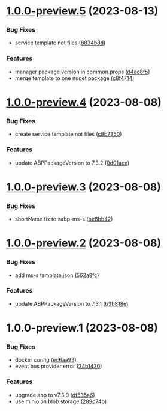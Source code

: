 # [1.0.0-preview.5](https://github.com/zyknow/AbpMicroservice/compare/v1.0.0-preview.4...v1.0.0-preview.5) (2023-08-13)


### Bug Fixes

* service template not files ([8834b8d](https://github.com/zyknow/AbpMicroservice/commit/8834b8d177e3d757df747a8d17556e109c1f6232))


### Features

* manager package version in common.props ([d4ac8f5](https://github.com/zyknow/AbpMicroservice/commit/d4ac8f5705abab83db98a2af7f338885972e0687))
* merge template to one nuget package ([c8f4714](https://github.com/zyknow/AbpMicroservice/commit/c8f4714f501187b1d1d3102a0c74e443afa9b110))

# [1.0.0-preview.4](https://github.com/zyknow/AbpMicroservice/compare/v1.0.0-preview.3...v1.0.0-preview.4) (2023-08-08)


### Bug Fixes

* create service template not files ([c8b7350](https://github.com/zyknow/AbpMicroservice/commit/c8b7350f52778a997288af9bbb5a8b8aa36af865))


### Features

* update ABPPackageVersion to 7.3.2 ([0d01ace](https://github.com/zyknow/AbpMicroservice/commit/0d01ace1e936096dbbe98f3340bf40dc316c0084))

# [1.0.0-preview.3](https://github.com/zyknow/AbpMicroservice/compare/v1.0.0-preview.2...v1.0.0-preview.3) (2023-08-08)


### Bug Fixes

* shortName fix to zabp-ms-s ([be8bb42](https://github.com/zyknow/AbpMicroservice/commit/be8bb42c9b8130c350bcf199ea07000ab9f96db8))

# [1.0.0-preview.2](https://github.com/zyknow/AbpMicroservice/compare/v1.0.0-preview.1...v1.0.0-preview.2) (2023-08-08)


### Bug Fixes

* add ms-s template.json ([562a8fc](https://github.com/zyknow/AbpMicroservice/commit/562a8fc4ecd66aa0e090827d358ef757c131e834))


### Features

* update ABPPackageVersion to 7.3.1 ([b3b818e](https://github.com/zyknow/AbpMicroservice/commit/b3b818ec145158300345a1828d4cbb8697e0e10a))

# 1.0.0-preview.1 (2023-08-08)


### Bug Fixes

* docker config ([ec6aa93](https://github.com/zyknow/AbpMicroservice/commit/ec6aa93b3ba40edb46b984ad8b89a76f0cf7f369))
* event bus provider error ([34b1430](https://github.com/zyknow/AbpMicroservice/commit/34b1430c319a2f0994dc6602006b6d974be62577))


### Features

* upgrade abp to v7.3.0 ([df535a6](https://github.com/zyknow/AbpMicroservice/commit/df535a67332bbd50caf38333d21b744ef3bd841a))
* use minio on blob storage ([289d74b](https://github.com/zyknow/AbpMicroservice/commit/289d74b8343677e1ff183e3adcff746af4a4dcf2))
